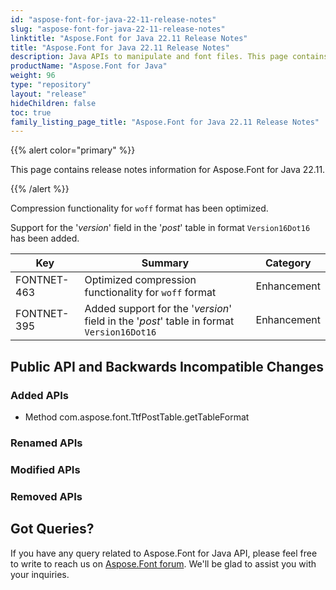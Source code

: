 ```yaml
---
id: "aspose-font-for-java-22-11-release-notes"
slug: "aspose-font-for-java-22-11-release-notes"
linktitle: "Aspose.Font for Java 22.11 Release Notes"
title: "Aspose.Font for Java 22.11 Release Notes"
description: Java APIs to manipulate and font files. This page contains new Aspose.Font for Java features, enhancement, and bug fixes in 2022, version 22.11.
productName: "Aspose.Font for Java"
weight: 96
type: "repository"
layout: "release"
hideChildren: false
toc: true
family_listing_page_title: "Aspose.Font for Java 22.11 Release Notes"
---
```


{{% alert color="primary" %}} 

This page contains release notes information for Aspose.Font for Java 22.11.

{{% /alert %}} 

Compression functionality for `woff` format has been optimized.

Support for the '*version*' field in the '*post*' table in format `Version16Dot16` has been added.

| Key | Summary | Category |
|---|---|---|
| FONTNET-463 | Optimized compression functionality for `woff` format | Enhancement |
| FONTNET-395 | Added support for the '*version*' field in the '*post*' table in format `Version16Dot16` | Enhancement |


## Public API and Backwards Incompatible Changes

### Added APIs
 * Method com.aspose.font.TtfPostTable.getTableFormat

### Renamed APIs
 
### Modified APIs

### Removed APIs


## Got Queries?
If you have any query related to Aspose.Font for Java API, please feel free to write to reach us on [Aspose.Font forum](https://forum.aspose.com/c/font/). We'll be glad to assist you with your inquiries.
